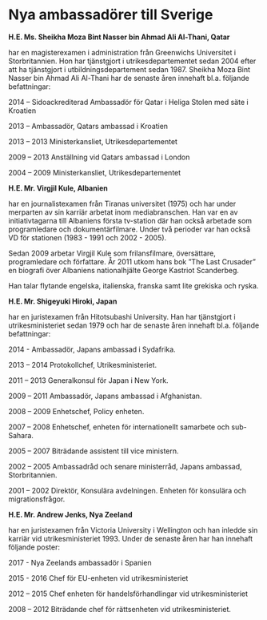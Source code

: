 # Nya ambassadörer till Sverige

**H.E. Ms. Sheikha Moza Bint Nasser bin Ahmad Ali Al\-Thani, Qatar**

har en magisterexamen i administration från Greenwichs Universitet i Storbritannien. Hon har tjänstgjort i utrikesdepartementet sedan 2004 efter att ha tjänstgjort i utbildningsdepartement sedan 1987\. Sheikha Moza Bint Nasser bin Ahmad Ali Al\-Thani har de senaste åren innehaft bl.a. följande befattningar:

2014 – Sidoackrediterad Ambassadör för Qatar i Heliga Stolen med säte i Kroatien

2013 – Ambassadör, Qatars ambassad i Kroatien

2013 – 2013 Ministerkansliet, Utrikesdepartementet

2009 – 2013 Anställning vid Qatars ambassad i London

2004 – 2009 Ministerkansliet, Utrikesdepartementet



**H.E. Mr. Virgjil Kule, Albanien**

har en journalistexamen från Tiranas universitet (1975\) och har under merparten av sin karriär arbetat inom mediabranschen. Han var en av initiativtagarna till Albaniens första tv\-station där han också arbetade som programledare och dokumentärfilmare. Under två perioder var han också VD för stationen (1983 \- 1991 och 2002 \- 2005\).

Sedan 2009 arbetar Virgjil Kule som frilansfilmare, översättare, programledare och författare. År 2011 utkom hans bok ”The Last Crusader” en biografi över Albaniens nationalhjälte George Kastriot Scanderbeg.

Han talar flytande engelska, italienska, franska samt lite grekiska och ryska.



**H.E. Mr. Shigeyuki Hiroki, Japan**

har en juristexamen från Hitotsubashi University. Han har tjänstgjort i utrikesministeriet sedan 1979 och har de senaste åren innehaft bl.a. följande befattningar:

2014 \- Ambassadör, Japans ambassad i Sydafrika.

2013 – 2014 Protokollchef, Utrikesministeriet.

2011 – 2013 Generalkonsul för Japan i New York.

2009 – 2011 Ambassadör, Japans ambassad i Afghanistan.

2008 – 2009 Enhetschef, Policy enheten.

2007 – 2008 Enhetschef, enheten för internationellt samarbete och sub\-Sahara.

2005 – 2007 Biträdande assistent till vice ministern.

2002 – 2005 Ambassadråd och senare ministerråd, Japans ambassad, Storbritannien.

2001 – 2002 Direktör, Konsulära avdelningen. Enheten för konsulära och migrationsfrågor.



**H.E. Mr. Andrew Jenks, Nya Zeeland**

har en juristexamen från Victoria University i Wellington och han inledde sin karriär vid utrikesministeriet 1993\. Under de senaste åren har han innehaft följande poster:

2017 \- Nya Zeelands ambassadör i Spanien

2015 \- 2016 Chef för EU\-enheten vid utrikesministeriet

2012 – 2015 Chef enheten för handelsförhandlingar vid utrikesministeriet

2008 – 2012 Biträdande chef för rättsenheten vid utrikesministeriet.
